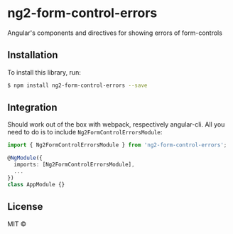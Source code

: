 # ng2-form-control-errors
Angular's components and directives for showing errors of form-controls

## Installation

To install this library, run:

```bash
$ npm install ng2-form-control-errors --save
```

## Integration

Should work out of the box with webpack, respectively angular-cli. All you need to do is to include `Ng2FormControlErrorsModule`:

```ts
import { Ng2FormControlErrorsModule } from 'ng2-form-control-errors';

@NgModule({
  imports: [Ng2FormControlErrorsModule],
  ...
})
class AppModule {}
```

## License

MIT ©
